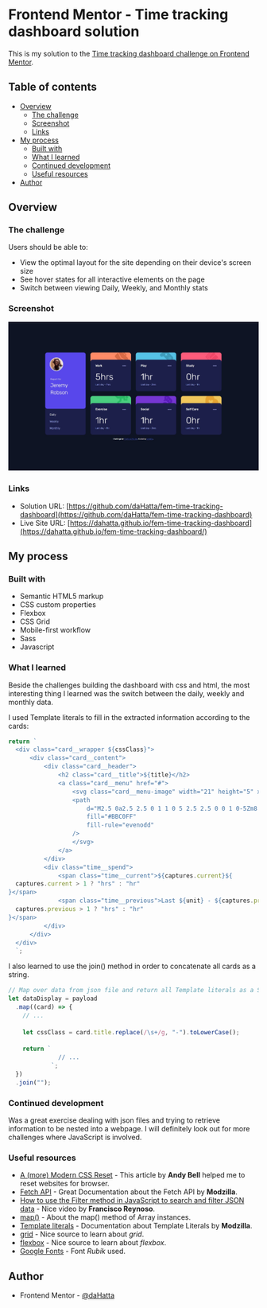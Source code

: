 # Frontend Mentor - Time tracking dashboard solution

This is my solution to the [Time tracking dashboard challenge on Frontend Mentor](https://www.frontendmentor.io/challenges/time-tracking-dashboard-UIQ7167Jw).

## Table of contents

- [Overview](#overview)
  - [The challenge](#the-challenge)
  - [Screenshot](#screenshot)
  - [Links](#links)
- [My process](#my-process)
  - [Built with](#built-with)
  - [What I learned](#what-i-learned)
  - [Continued development](#continued-development)
  - [Useful resources](#useful-resources)
- [Author](#author)

## Overview

### The challenge

Users should be able to:

- View the optimal layout for the site depending on their device's screen size
- See hover states for all interactive elements on the page
- Switch between viewing Daily, Weekly, and Monthly stats

### Screenshot

![Time tracking dashboard](./screenshot.jpg)

### Links

- Solution URL: [https://github.com/daHatta/fem-time-tracking-dashboard](https://github.com/daHatta/fem-time-tracking-dashboard)
- Live Site URL: [https://dahatta.github.io/fem-time-tracking-dashboard](https://dahatta.github.io/fem-time-tracking-dashboard/)

## My process

### Built with

- Semantic HTML5 markup
- CSS custom properties
- Flexbox
- CSS Grid
- Mobile-first workflow
- Sass
- Javascript

### What I learned

Beside the challenges building the dashboard with css and html, the most interesting thing I learned was
the switch between the daily, weekly and monthly data.

I used Template literals to fill in the extracted information according to the cards:

```js
return `
  <div class="card__wrapper ${cssClass}">
      <div class="card__content">
          <div class="card__header">
              <h2 class="card__title">${title}</h2>
              <a class="card__menu" href="#">
                  <svg class="card__menu-image" width="21" height="5" xmlns="http://www.w3.org/2000/svg">
                  <path 
                      d="M2.5 0a2.5 2.5 0 1 1 0 5 2.5 2.5 0 0 1 0-5Zm8 0a2.5 2.5 0 1 1 0 5 2.5 2.5 0 0 1 0-5Zm8 0a2.5 2.5 0 1 1 0 5 2.5 2.5 0 0 1 0-5Z"
                      fill="#BBC0FF"
                      fill-rule="evenodd"
                  />
                  </svg>
              </a>
          </div>
          <div class="time__spend">
              <span class="time__current">${captures.current}${
  captures.current > 1 ? "hrs" : "hr"
}</span>
              <span class="time__previous">Last ${unit} - ${captures.previous}${
  captures.previous > 1 ? "hrs" : "hr"
}</span>
          </div>
      </div>
  </div>
  `;
```

I also learned to use the join() method in order to concatenate all cards as a string.

```js
// Map over data from json file and return all Template literals as a String
let dataDisplay = payload
  .map((card) => {
    // ...

    let cssClass = card.title.replace(/\s+/g, "-").toLowerCase();

    return `
              // ...
            `;
  })
  .join("");
```

### Continued development

Was a great exercise dealing with json files and trying to retrieve information to be nested into a webpage.
I will definitely look out for more challenges where JavaScript is involved.

### Useful resources

- [A (more) Modern CSS Reset](https://piccalil.li/blog/a-more-modern-css-reset/) - This article by **Andy Bell** helped me to reset websites for browser.
- [Fetch API](https://developer.mozilla.org/en-US/docs/Web/API/Fetch_API/Using_Fetch) - Great Documentation about the Fetch API by **Modzilla**.
- [How to use the Filter method in JavaScript to search and filter JSON data](https://www.youtube.com/watch?v=0WPCyqW6N7Y) - Nice video by **Francisco Reynoso**.
- [map()](https://developer.mozilla.org/en-US/docs/Web/JavaScript/Reference/Global_Objects/Array/map) - About the map() method of Array instances.
- [Template literals](https://developer.mozilla.org/en-US/docs/Web/JavaScript/Reference/Template_literals) - Documentation about Template Literals by **Modzilla**.
- [grid](https://developer.mozilla.org/en-US/docs/Web/CSS/grid) - Nice source to learn about _grid_.
- [flexbox](https://developer.mozilla.org/en-US/docs/Learn/CSS/CSS_layout/Flexbox) - Nice source to learn about _flexbox_.
- [Google Fonts](https://fonts.google.com/specimen/Rubik) - Font _Rubik_ used.

## Author

- Frontend Mentor - [@daHatta](https://www.frontendmentor.io/profile/daHatta)

